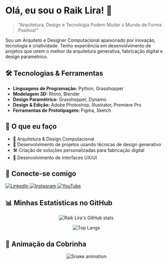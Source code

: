 # Olá, eu sou o Raik Lira! 👋

> "Arquitetura, Design e Tecnologia Podem Mudar o Mundo de Forma Positiva!"

Sou um Arquiteto e Designer Computacional apaixonado por inovação, tecnologia e criatividade. Tenho experiência em desenvolvimento de projetos que unem o melhor da arquitetura generativa, fabricação digital e design paramétrico.

## 🛠️ Tecnologias & Ferramentas

- **Linguagens de Programação:** Python, Grasshopper
- **Modelagem 3D:** Rhino, Blender
- **Design Paramétrico:** Grasshopper, Dynamo
- **Design & Edição:** Adobe Photoshop, Illustrator, Premiere Pro
- **Ferramentas de Prototipagem:** Figma, Sketch

## 🚀 O que eu faço

- 🏢 Arquitetura & Design Computacional
- 🧩 Desenvolvimento de projetos usando técnicas de design generativo
- 🛠️ Criação de soluções personalizadas para fabricação digital
- 🎨 Desenvolvimento de interfaces UX/UI

## 🔗 Conecte-se comigo

<p align="left">
    <a href="https://www.linkedin.com/in/raiklira/" target="_blank">
        <img src="https://img.shields.io/badge/LinkedIn-0A66C2?style=for-the-badge&logo=linkedin&logoColor=white" alt="LinkedIn">
    </a>
    <a href="https://www.instagram.com/raiklira/" target="_blank">
        <img src="https://img.shields.io/badge/Instagram-E4405F?style=for-the-badge&logo=instagram&logoColor=white" alt="Instagram">
    </a>
    <a href="https://www.youtube.com/@bocavivapodcast" target="_blank">
        <img src="https://img.shields.io/badge/YouTube-FF0000?style=for-the-badge&logo=youtube&logoColor=white" alt="YouTube">
    </a>
</p>

## 📊 Minhas Estatísticas no GitHub

<p align="center">
    <img src="https://github-readme-stats.vercel.app/api?username=seu-usuario-aqui&show_icons=true&theme=radical" alt="Raik Lira's GitHub stats">
</p>

<p align="center">
    <img src="https://github-readme-stats.vercel.app/api/top-langs/?username=seu-usuario-aqui&layout=compact&theme=radical" alt="Top Langs">
</p>

## 🐍 Animação da Cobrinha

<p align="center">
    <img src="https://github.com/seu-usuario-aqui/seu-usuario-aqui/blob/output/github-contribution-grid-snake.svg" alt="Snake animation">
</p>
